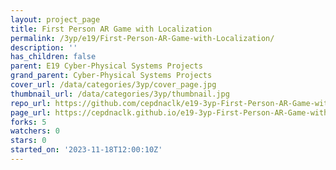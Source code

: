 ```yaml
---
layout: project_page
title: First Person AR Game with Localization
permalink: /3yp/e19/First-Person-AR-Game-with-Localization/
description: ''
has_children: false
parent: E19 Cyber-Physical Systems Projects
grand_parent: Cyber-Physical Systems Projects
cover_url: /data/categories/3yp/cover_page.jpg
thumbnail_url: /data/categories/3yp/thumbnail.jpg
repo_url: https://github.com/cepdnaclk/e19-3yp-First-Person-AR-Game-with-Localization
page_url: https://cepdnaclk.github.io/e19-3yp-First-Person-AR-Game-with-Localization
forks: 5
watchers: 0
stars: 0
started_on: '2023-11-18T12:00:10Z'
---
```


